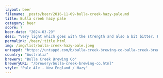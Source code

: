 ```yaml
---
layout: beer
filename: _posts/beer/2016-11-09-bulla-creek-hazy-pale.md
title: Bulla creek hazy pale
category: beer
score: 7
beer-date: "2024-03-29"
desc: "Very light which goes with the strength and also a bit bitter. Pretty easy drinking. It’s not as fruity as it looks"
permalink: /beer/:title.html
img: /img/list/bulla-creek-hazy-pale.jpeg
untappd: "https://untappd.com/b/bulla-creek-brewing-co-bulla-creek-brewing-co-hazy-pale/5295919"
country: "Australia"
brewery: "Bulla Creek Brewing Co"
breweryURL: "/brewery/bulla-creek-brewing-co.html"
style: "Pale Ale - New England / Hazy"
---
```

